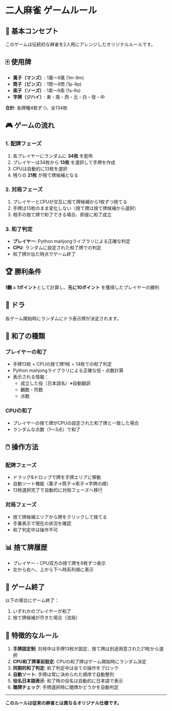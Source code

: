 # 二人麻雀 ゲームルール

## 🎯 基本コンセプト

このゲームは伝統的な麻雀を2人用にアレンジしたオリジナルルールです。

## 🀄 使用牌

- **萬子（マンズ）**: 1萬〜9萬 (1m-9m)
- **筒子（ピンズ）**: 1筒〜9筒 (1p-9p)  
- **索子（ソーズ）**: 1索〜9索 (1s-9s)
- **字牌（ジハイ）**: 東・南・西・北・白・發・中

**合計**: 各牌種4枚ずつ、全134枚

## 🎮 ゲームの流れ

### 1. 配牌フェーズ

1. 各プレイヤーにランダムに **34枚** を配布
2. プレイヤーは34枚から **13枚** を選択して手牌を作成
3. CPUは自動的に13枚を選択
4. 残りの **21枚** が捨て牌候補となる

### 2. 対局フェーズ

1. プレイヤーとCPUが交互に捨て牌候補から1枚ずつ捨てる
2. 手牌は13枚のまま変化しない（捨て牌は捨て牌候補から選択）
3. 相手の捨て牌で和了できる場合、即座に和了成立

### 3. 和了判定

- **プレイヤー**: Python mahjongライブラリによる正確な判定
- **CPU**: ランダムに設定された和了牌での判定
- 和了牌が出た時点でゲーム終了

## 🏆 勝利条件

**1飜 = 1ポイント**として計算し、**先に10ポイント** を獲得したプレイヤーの勝利

## 🎲 ドラ

各ゲーム開始時にランダムにドラ表示牌が決定されます。

## 🎯 和了の種類

### プレイヤーの和了

- 手牌13枚 + CPUの捨て牌1枚 = 14枚での和了判定
- Python mahjongライブラリによる正確な役・点数計算
- 表示される情報：
  - 成立した役（日本語名）※自動翻訳
  - 飜数・符数
  - 点数

### CPUの和了

- プレイヤーの捨て牌がCPUの設定された和了牌と一致した場合
- ランダムな点数（1〜3点）で和了

## 🖱️ 操作方法

### 配牌フェーズ

- ドラッグ&ドロップで牌を手牌エリアに移動
- 自動ソート機能（萬子→筒子→索子→字牌の順）
- 13枚選択完了で自動的に対局フェーズへ移行

### 対局フェーズ

- 捨て牌候補エリアから牌をクリックして捨てる
- 手番表示で現在の状況を確認
- 和了判定中は操作不可

## 📊 捨て牌履歴

- プレイヤー・CPU双方の捨て牌を6枚ずつ表示
- 左から右へ、上から下へ時系列順に表示

## 🔄 ゲーム終了

以下の場合にゲーム終了：

1. いずれかのプレイヤーが和了
2. 捨て牌候補が尽きた場合（流局）

## 🎪 特徴的なルール

1. **手牌固定制**: 対局中は手牌13枚が固定、捨て牌は別途用意された21枚から選択
2. **CPU和了牌事前設定**: CPUの和了牌はゲーム開始時にランダム決定
3. **同期的和了判定**: 和了判定中は全ての操作をブロック
4. **自動ソート**: 手牌は常に決められた順序で自動整列
5. **役名日本語表示**: 和了時の役名は自動的に日本語で表示
6. **聴牌チェック**: 手牌選択時に聴牌かどうかを自動判定

---

**このルールは従来の麻雀とは異なるオリジナル仕様です。**
